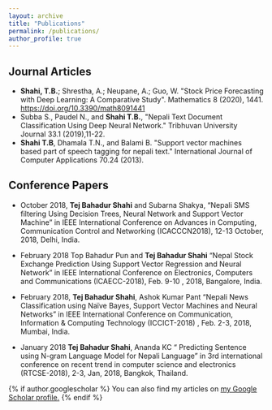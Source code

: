 ```yaml
---
layout: archive
title: "Publications"
permalink: /publications/
author_profile: true
---
```


## Journal Articles
*  **Shahi, T.B.**; Shrestha, A.; Neupane, A.; Guo, W. "Stock Price Forecasting with Deep Learning: A Comparative Study". Mathematics 8 (2020), 1441.  https://doi.org/10.3390/math8091441
* Subba S., Paudel N., and **Shahi T.B.**,  "Nepali Text Document Classification Using Deep Neural Network." Tribhuvan University Journal 33.1 (2019),11-22.
*  **Shahi T.B**, Dhamala T.N., and Balami B. "Support vector machines based part of speech tagging for nepali text." International Journal of Computer Applications 70.24 (2013).  


## Conference Papers
* October 2018, 	**Tej Bahadur Shahi** and Subarna Shakya, “Nepali SMS filtering Using Decision Trees, Neural Network and Support Vector Machine” in IEEE International Conference on Advances in Computing, Communication Control and Networking (ICACCCN2018), 12-13 October, 2018, Delhi, India.

* February 2018	Top Bahadur Pun and **Tej Bahadur Shahi** “Nepal Stock Exchange Prediction Using Support Vector Regression and Neural Network” in IEEE International Conference on Electronics, Computers and Communications (ICAECC-2018), Feb. 9-10 , 2018, Bangalore, India.

* February 2018, **Tej Bahadur Shahi**, Ashok Kumar Pant “Nepali News Classification using Naïve Bayes, Support Vector Machines and Neural Networks” in IEEE International Conference on Communication, Information & Computing Technology (ICCICT-2018) , Feb. 2-3, 2018, Mumbai, India.

* January  2018	**Tej Bahadur Shahi**, Ananda KC “ Predicting Sentence using N-gram Language Model for Nepali Language” in 3rd international conference on recent trend in computer science and electronics (RTCSE-2018), 2-3, Jan, 2018, Bangkok, Thailand.

{% if author.googlescholar %}
  You can also find my articles on <u><a href="{{author.googlescholar}}">my Google Scholar profile</a>.</u>
{% endif %}
